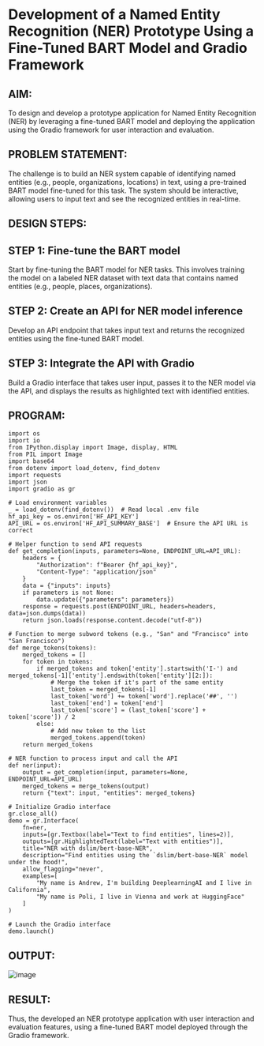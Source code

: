 # Development of a Named Entity Recognition (NER) Prototype Using a Fine-Tuned BART Model and Gradio Framework
## AIM:
To design and develop a prototype application for Named Entity Recognition (NER) by leveraging a fine-tuned BART model and deploying the application using the Gradio framework for user interaction and evaluation.

## PROBLEM STATEMENT:
The challenge is to build an NER system capable of identifying named entities (e.g., people, organizations, locations) in text, using a pre-trained BART model fine-tuned for this task. The system should be interactive, allowing users to input text and see the recognized entities in real-time.

## DESIGN STEPS:
## STEP 1: Fine-tune the BART model
Start by fine-tuning the BART model for NER tasks. This involves training the model on a labeled NER dataset with text data that contains named entities (e.g., people, places, organizations).

## STEP 2: Create an API for NER model inference
Develop an API endpoint that takes input text and returns the recognized entities using the fine-tuned BART model.

## STEP 3: Integrate the API with Gradio
Build a Gradio interface that takes user input, passes it to the NER model via the API, and displays the results as highlighted text with identified entities.

## PROGRAM:
```
import os
import io
from IPython.display import Image, display, HTML
from PIL import Image
import base64 
from dotenv import load_dotenv, find_dotenv
import requests
import json
import gradio as gr

# Load environment variables
_ = load_dotenv(find_dotenv())  # Read local .env file
hf_api_key = os.environ['HF_API_KEY']
API_URL = os.environ['HF_API_SUMMARY_BASE']  # Ensure the API URL is correct

# Helper function to send API requests
def get_completion(inputs, parameters=None, ENDPOINT_URL=API_URL): 
    headers = {
        "Authorization": f"Bearer {hf_api_key}",
        "Content-Type": "application/json"
    }
    data = {"inputs": inputs}
    if parameters is not None:
        data.update({"parameters": parameters})
    response = requests.post(ENDPOINT_URL, headers=headers, data=json.dumps(data))
    return json.loads(response.content.decode("utf-8"))

# Function to merge subword tokens (e.g., "San" and "Francisco" into "San Francisco")
def merge_tokens(tokens):
    merged_tokens = []
    for token in tokens:
        if merged_tokens and token['entity'].startswith('I-') and merged_tokens[-1]['entity'].endswith(token['entity'][2:]):
            # Merge the token if it's part of the same entity
            last_token = merged_tokens[-1]
            last_token['word'] += token['word'].replace('##', '')
            last_token['end'] = token['end']
            last_token['score'] = (last_token['score'] + token['score']) / 2
        else:
            # Add new token to the list
            merged_tokens.append(token)
    return merged_tokens

# NER function to process input and call the API
def ner(input):
    output = get_completion(input, parameters=None, ENDPOINT_URL=API_URL)
    merged_tokens = merge_tokens(output)
    return {"text": input, "entities": merged_tokens}

# Initialize Gradio interface
gr.close_all()
demo = gr.Interface(
    fn=ner,
    inputs=[gr.Textbox(label="Text to find entities", lines=2)],
    outputs=[gr.HighlightedText(label="Text with entities")],
    title="NER with dslim/bert-base-NER",
    description="Find entities using the `dslim/bert-base-NER` model under the hood!",
    allow_flagging="never",
    examples=[
        "My name is Andrew, I'm building DeeplearningAI and I live in California",
        "My name is Poli, I live in Vienna and work at HuggingFace"
    ]
)

# Launch the Gradio interface
demo.launch()
```
## OUTPUT:
![image](https://github.com/user-attachments/assets/30067ca3-18a3-4c27-ab68-0a8be23878ba)


## RESULT:
Thus, the developed an NER prototype application with user interaction and evaluation features, using a fine-tuned BART model deployed through the Gradio framework.

